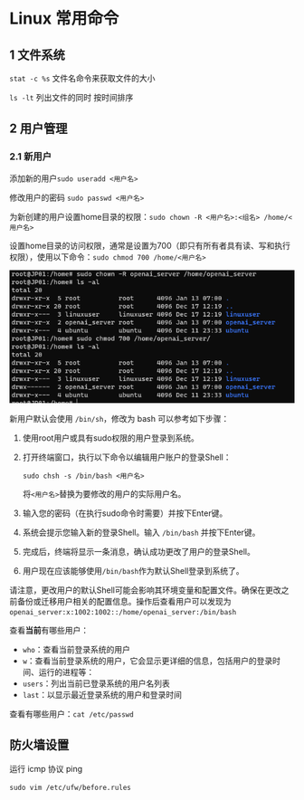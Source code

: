 # Linux 常用命令


## 1 文件系统

`stat -c %s` 文件名命令来获取文件的大小

`ls -lt` 列出文件的同时 按时间排序



## 2 用户管理

### 2.1 新用户

添加新的用户`sudo useradd <用户名>`

修改用户的密码 `sudo passwd <用户名>`

为新创建的用户设置home目录的权限：`sudo chown -R <用户名>:<组名> /home/<用户名>`

设置home目录的访问权限，通常是设置为700（即只有所有者具有读、写和执行权限），使用以下命令：`sudo chmod 700 /home/<用户名>`

![image-20240113150207043](typora_pic/linux常用命令/image-20240113150207043.png)

新用户默认会使用 `/bin/sh`，修改为 bash 可以参考如下步骤：

1. 使用root用户或具有sudo权限的用户登录到系统。

2. 打开终端窗口，执行以下命令以编辑用户账户的登录Shell：
   ```
   sudo chsh -s /bin/bash <用户名>
   ```
   将`<用户名>`替换为要修改的用户的实际用户名。

3. 输入您的密码（在执行sudo命令时需要）并按下Enter键。

4. 系统会提示您输入新的登录Shell。输入 `/bin/bash` 并按下Enter键。

5. 完成后，终端将显示一条消息，确认成功更改了用户的登录Shell。

6. 用户现在应该能够使用`/bin/bash`作为默认Shell登录到系统了。

请注意，更改用户的默认Shell可能会影响其环境变量和配置文件。确保在更改之前备份或迁移用户相关的配置信息。操作后查看用户可以发现为`openai_server:x:1002:1002::/home/openai_server:/bin/bash`



查看**当前**有哪些用户：

- `who`：查看当前登录系统的用户
- `w`：查看当前登录系统的用户，它会显示更详细的信息，包括用户的登录时间、运行的进程等：
- `users`：列出当前已登录系统的用户名列表
- `last`：以显示最近登录系统的用户和登录时间

查看有哪些用户：`cat /etc/passwd`



## 防火墙设置



运行 icmp 协议 ping

`sudo vim /etc/ufw/before.rules`

